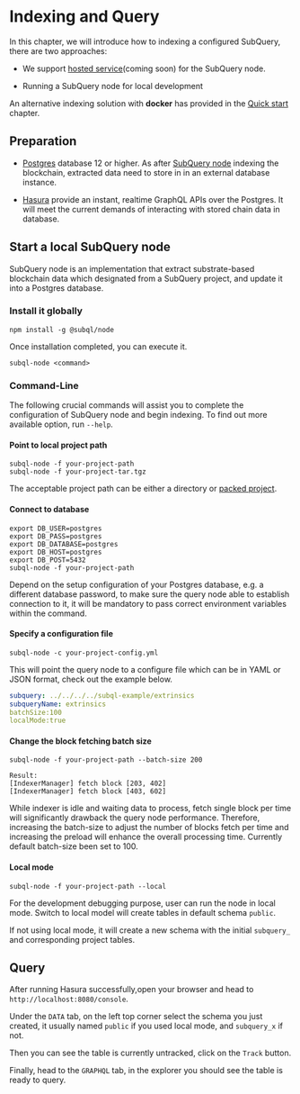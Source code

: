 # Indexing and Query

In this chapter, we will introduce how to indexing a configured SubQuery, there are two approaches:

- We support [hosted service](https://www.subquery.network/)(coming soon) for the SubQuery node. 

- Running a SubQuery node for local development

An alternative indexing solution with <strong>docker</strong> has provided in the [Quick start](/quickstart.html#index-and-query) chapter.   

## Preparation

- [Postgres](https://www.postgresql.org/) database 12 or higher. 
As after [SubQuery node](#start-a-local-subquery-node) indexing the blockchain, extracted data need to store in in an external database instance.

- [Hasura](https://hasura.io/) provide an instant, realtime GraphQL APIs over the Postgres. It will meet the current demands of interacting with stored chain data in database.


## Start a local SubQuery node
SubQuery node is an implementation that extract substrate-based blockchain data which designated from a SubQuery project, and update it into a Postgres database.

### Install it globally

````
npm install -g @subql/node
````
Once installation completed, you can execute it.

````
subql-node <command>
````

### Command-Line 

The following crucial commands will assist you to complete the configuration of SubQuery node and begin indexing.
To find out more available option, run `--help`.

#### Point to local project path
````
subql-node -f your-project-path 
subql-node -f your-project-tar.tgz
````
The acceptable project path can be either a directory or [packed project](/define_a_subquery.html#pack).


#### Connect to database

````
export DB_USER=postgres 
export DB_PASS=postgres 
export DB_DATABASE=postgres 
export DB_HOST=postgres 
export DB_POST=5432
subql-node -f your-project-path 
````
Depend on the setup configuration of your Postgres database, e.g. a different database password, to make sure the query node able to establish
connection to it, it will be mandatory to pass correct environment variables within the command.

#### Specify a configuration file
````
subql-node -c your-project-config.yml
````
This will point the query node to a configure file which can be in YAML or JSON format, check out the example below.
```yaml
subquery: ../../../../subql-example/extrinsics
subqueryName: extrinsics
batchSize:100
localMode:true
````

#### Change the block fetching batch size
````
subql-node -f your-project-path --batch-size 200

Result:
[IndexerManager] fetch block [203, 402]
[IndexerManager] fetch block [403, 602]
````
While indexer is idle and waiting data to process, fetch single block per time will significantly drawback the query node performance.
Therefore, increasing the batch-size to adjust the number of blocks fetch per time and increasing the preload will enhance the overall processing time.
Currently default batch-size been set to 100.

#### Local mode
````
subql-node -f your-project-path --local
````
For the development debugging purpose, user can run the node in local mode. Switch to local model will create tables in default schema `public`.

If not using local mode, it will create a new schema with the initial `subquery_ ` and corresponding project tables.
## Query

After running Hasura successfully,open your browser and head to `http://localhost:8080/console`.

Under the `DATA` tab, on the left top corner select the schema you just created, it usually named `public` if you used local mode, and `subquery_x` if not.

Then you can see the table is currently untracked, click on the `Track` button.

Finally, head to the `GRAPHQL` tab, in the explorer you should see the table is ready to query.

